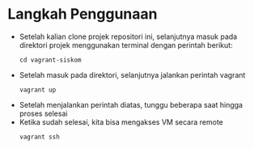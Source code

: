 # Langkah Penggunaan
* Setelah kalian clone projek repositori ini, selanjutnya masuk pada direktori projek menggunakan terminal dengan perintah berikut:
  ```
  cd vagrant-siskom
  ```
* Setelah masuk pada direktori, selanjutnya jalankan perintah vagrant
  ```
  vagrant up
  ```
* Setelah menjalankan perintah diatas, tunggu beberapa saat hingga proses selesai
* Ketika sudah selesai, kita bisa mengakses VM secara remote
  ```
  vagrant ssh
  ```